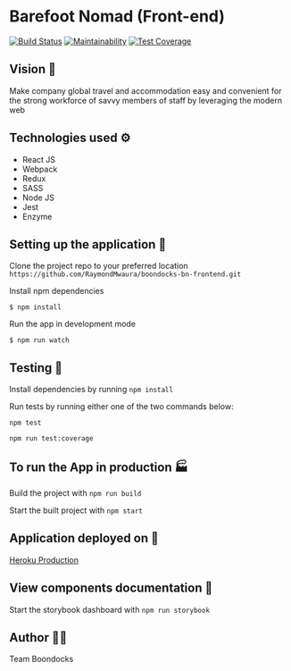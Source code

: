 # Barefoot Nomad (Front-end)
[![Build Status](https://travis-ci.org/RaymondMwaura/boondocks-bn-frontend.svg?branch=develop)](https://travis-ci.org/RaymondMwaura/boondocks-bn-frontend)
[![Maintainability](https://api.codeclimate.com/v1/badges/328a8ba972b86e19dd9a/maintainability)](https://codeclimate.com/github/RaymondMwaura/My-BN-Copy-Frontend/maintainability)
[![Test Coverage](https://api.codeclimate.com/v1/badges/328a8ba972b86e19dd9a/test_coverage)](https://codeclimate.com/github/RaymondMwaura/My-BN-Copy-Frontend/test_coverage)

## Vision :telescope:
Make company global travel and accommodation easy and convenient for the strong workforce of savvy members of staff by leveraging the modern web

## Technologies used :gear:
- React JS
- Webpack
- Redux
- SASS
- Node JS
- Jest
- Enzyme

## Setting up the application :wrench:
Clone the project repo to your preferred location
```https://github.com/RaymondMwaura/boondocks-bn-frontend.git```

Install npm dependencies

```$ npm install```

Run the app in development mode

```$ npm run watch```

## Testing :microscope:
Install dependencies by running ```npm install```

Run tests by running either one of the two commands below:

`npm test`

`npm run test:coverage`

## To run the App in production :factory:
Build the project with ```npm run build```

Start the built project with ```npm start```

## Application deployed on 🚀
[Heroku Production](https://my-barefoot-nomad-frontend.herokuapp.com/)

## View components documentation :page_facing_up:
Start the storybook dashboard with ```npm run storybook```

## Author :man_artist:
Team Boondocks
